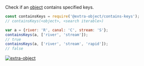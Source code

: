 Check if an [object] contains specified keys.

```javascript
const containsKeys = require('@extra-object/contains-keys');
// containsKeys(<object>, <search iterable>)

var a = {river: 'R', canal: 'C', stream: 'S'};
containsKeys(a, ['river', 'stream']);
// true
containsKeys(a, ['river', 'stream', 'rapid']);
// false
```


[![extra-object](https://i.imgur.com/yFUJ4GM.jpg)](https://www.npmjs.com/package/extra-object)

[object]: https://developer.mozilla.org/en-US/docs/Web/JavaScript/Guide/Working_with_Objects
